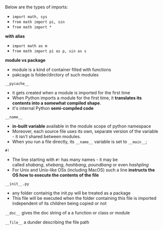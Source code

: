 
Below are the types of imports:
- `import math, sys`
- `from math import pi, sin`
- `from math import *`

**with alias**
- `import math as m`
- `from math import pi as p, sin as s`


**module vs package**
- module is a kind of container filled with functions
- pakcage is folder/dirctory of such modules


`__pycache__`
- it gets created when a module is imported for the first time
- When Python imports a module for the first time, it **translates its contents into a somewhat compiled shape**.
- it's internal Python **semi-compiled code**

`__name__`
- **in-built variable** available in the module scope of python namespace
- Moreover, each source file uses its own, separate version of the variable - it isn't shared between modules.
- When you run a file directly, its `__name__` variable is set to `__main__`;

`#!`
- The line starting with `#!` has many names - it may be called _shabang_, _shebang_, _hashbang_, _poundbang_ or even _hashpling_ 
- For Unix and Unix-like OSs (including MacOS) such a line **instructs the OS how to execute the contents of the file** 

`__init__.py`
- any folder containig the init.py will be treated as a package 
- This file will be executed when the folder containing this file is imported independent of its children being copied or not

`__doc__`
gives the doc string of a a function or class or module

`__file__`
a dunder describing the file path